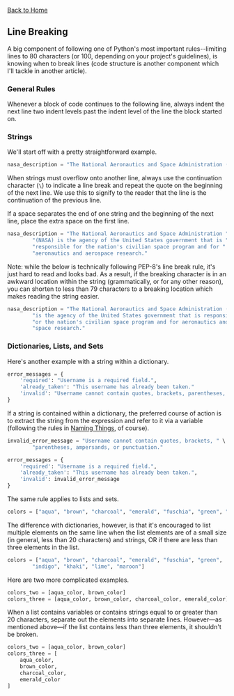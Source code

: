 [Back to Home](../../README.md)

## Line Breaking

A big component of following one of Python's most important rules--limiting lines to 80 characters (or 100, depending on your project's guidelines), is knowing when to break lines (code structure is another component which I'll tackle in another article).

### General Rules

Whenever a block of code continues to the following line, always indent the next line two indent levels past the indent level of the line the block started on.

### Strings

We'll start off with a pretty straightforward example.

```python
nasa_description = "The National Aeronautics and Space Administration (NASA) is the agency of the United States government that is responsible for the nation's civilian space program and for aeronautics and aerospace research."
```

When strings must overflow onto another line, always use the continuation character (`\`) to indicate a line break and repeat the quote on the beginning of the next line. We use this to signify to the reader that the line is the continuation of the previous line.

If a space separates the end of one string and the beginning of the next line, place the extra space on the first line.

```python
nasa_description = "The National Aeronautics and Space Administration " \
        "(NASA) is the agency of the United States government that is " \
        "responsible for the nation's civilian space program and for " \
        "aeronautics and aerospace research."
```

Note: while the below is technically following PEP-8's line break rule, it's just hard to read and looks bad. As a result, if the breaking character is in an awkward location within the string (grammatically, or for any other reason), you can shorten to less than 79 characters to a breaking location which makes reading the string easier.

```python
nasa_description = "The National Aeronautics and Space Administration (NASA)" \
        "is the agency of the United States government that is responsible f" \
        "or the nation's civilian space program and for aeronautics and aero" \
        "space research."
```

### Dictionaries, Lists, and Sets

Here's another example with a string within a dictionary.

```python
error_messages = {
    'required': "Username is a required field.",
    'already_taken': "This username has already been taken."
    'invalid': "Username cannot contain quotes, brackets, parentheses, ampersands, or punctuation."
}
```

If a string is contained within a dictionary, the preferred course of action is to extract the string from the expression and refer to it via a variable (following the rules in [Naming Things](Naming-Things.md), of course).

```python
invalid_error_message = "Username cannot contain quotes, brackets, " \
        "parentheses, ampersands, or punctuation."

error_messages = {
    'required': "Username is a required field.",
    'already_taken': "This username has already been taken.",
    'invalid': invalid_error_message
}
```

The same rule applies to lists and sets.

```python
colors = ["aqua", "brown", "charcoal", "emerald", "fuschia", "green", "indigo", "khaki", "lime", "maroon"]
```

The difference with dictionaries, however, is that it's encouraged to list multiple elements on the same line when the list elements are of a small size (in general, less than 20 characters) and strings, OR if there are less than three elements in the list.

```python
colors = ["aqua", "brown", "charcoal", "emerald", "fuschia", "green",
        "indigo", "khaki", "lime", "maroon"]
```

Here are two more complicated examples.

```python
colors_two = [aqua_color, brown_color]
colors_three = [aqua_color, brown_color, charcoal_color, emerald_color]
```

When a list contains variables or contains strings equal to or greater than 20 characters, separate out the elements into separate lines. However&mdash;as mentioned above&mdash;if the list contains less than three elements, it shouldn't be broken.

```python
colors_two = [aqua_color, brown_color]
colors_three = [
    aqua_color,
    brown_color,
    charcoal_color,
    emerald_color
]
```
